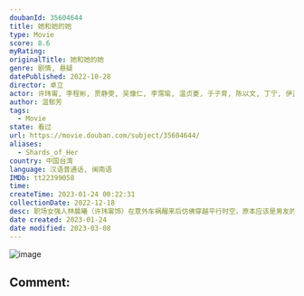 ```yaml
---
doubanId: 35604644
title: 她和她的她
type: Movie
score: 8.6
myRating: 
originalTitle: 她和她的她
genre: 剧情, 悬疑
datePublished: 2022-10-28
director: 卓立
actor: 许玮甯, 李程彬, 贾静雯, 吴慷仁, 李霈瑜, 温贞菱, 于子育, 陈以文, 丁宁, 伊正, 徐钧浩, 林奕岚, 张凯喆, 林思廷, 许筑婷, undefined, 胡宇威, 郭雪芙, 林哲熹, 薛仕凌, 蒋伟文, 廖慧珍, 段钧豪, 黄舒湄, 杨闵, 梁洳瑄, 林嘉俐, 罗能华, 孙君宝, 彭若萱, 洪义, 蔡亘晏, 罗弘任, 涂台凤
author: 温郁芳
tags:
  - Movie
state: 看过
url: https://movie.douban.com/subject/35604644/
aliases:
  - Shards_of_Her
country: 中国台湾
language: 汉语普通话, 闽南语
IMDb: tt22399058
time: 
createTime: 2023-01-24 00:22:31
collectionDate: 2022-12-18
desc: 职场女强人林晨曦（许玮甯饰）在意外车祸醒来后仿佛穿越平行时空，原本应该是男友的李皓明变成警察小刘（李程彬饰），正在调查关于她高中化学老师谢志忠（陈以文饰）遭杀害的案件，高中学姐颜圣华（贾静雯饰...
date created: 2023-01-24
date modified: 2023-03-08
---
```


![image](p2871028984.jpg)

Comment:
---
